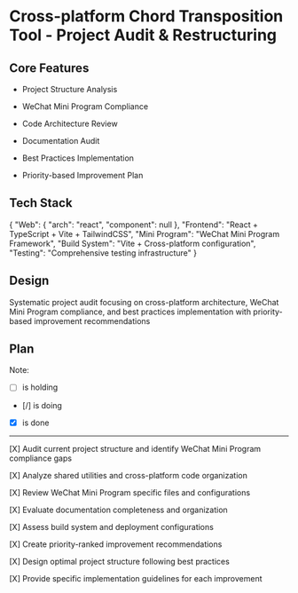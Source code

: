 # Cross-platform Chord Transposition Tool - Project Audit & Restructuring

## Core Features

- Project Structure Analysis

- WeChat Mini Program Compliance

- Code Architecture Review

- Documentation Audit

- Best Practices Implementation

- Priority-based Improvement Plan

## Tech Stack

{
  "Web": {
    "arch": "react",
    "component": null
  },
  "Frontend": "React + TypeScript + Vite + TailwindCSS",
  "Mini Program": "WeChat Mini Program Framework",
  "Build System": "Vite + Cross-platform configuration",
  "Testing": "Comprehensive testing infrastructure"
}

## Design

Systematic project audit focusing on cross-platform architecture, WeChat Mini Program compliance, and best practices implementation with priority-based improvement recommendations

## Plan

Note: 

- [ ] is holding
- [/] is doing
- [X] is done

---

[X] Audit current project structure and identify WeChat Mini Program compliance gaps

[X] Analyze shared utilities and cross-platform code organization

[X] Review WeChat Mini Program specific files and configurations

[X] Evaluate documentation completeness and organization

[X] Assess build system and deployment configurations

[X] Create priority-ranked improvement recommendations

[X] Design optimal project structure following best practices

[X] Provide specific implementation guidelines for each improvement
